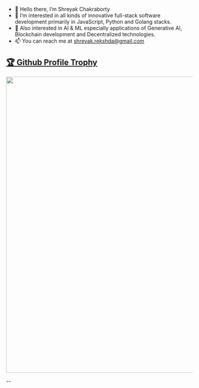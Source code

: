 - 👋 Hello there, I’m Shreyak Chakraborty
- 👀 I’m interested in all kinds of innovative full-stack software development primarily in JavaScript, Python and Golang stacks.
- 👀 Also interested in AI & ML especially applications of Generative AI, Blockchain development and Decentralized technologies.
- 📫 You can reach me at shreyak.rekshda@gmail.com


<a href="https://github.com/ryo-ma/github-profile-trophy"><h2>🏆 Github Profile Trophy</h2></a>
<a href="https://github.com/ryo-ma/github-profile-trophy">
  <img width=800 src="https://github-profile-trophy.vercel.app/?username=kernelshreyak&column=5"/>
</a>

--
